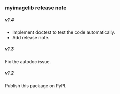 ### myimagelib release note

##### v1.4

- Implement doctest to test the code automatically.
- Add release note.

##### v1.3

Fix the autodoc issue.

##### v1.2

Publish this package on PyPI.